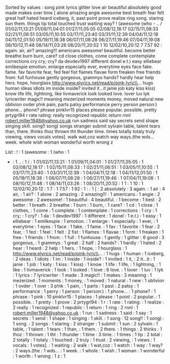 Sorted by values :
song pink lyrics glitter love air beautiful absolutely good made makes over time [ alone amazing angie awesome best breath fear felt great half hated heard iceberg, it, past point prove realize ring song. staring sun them. things tip total touched trust waiting way? ! (awesome (who - .. / 01/02/11,13:21 01/09/11,04:01 01/27/11,05:05 02/08/12,18:17 02/15/11,08:33 02/21/11,06:51 03/05/11,10:55 03/17/11,23:40 03/31/11,12:39 04/04/11,12:18 04/11/12,01:50 05/19/11,18:38 06/07/11,08:28 06/27/11,19:46 07/04/11,19:08 08/10/12,11:48 08/14/11,03:26 08/20/11,20:52 1 10 12/02/10,20:12 7 7.57 92 : again. air, air? amazing!!! americans awesome! beautiful. become better breathe burn burn, care? cd close clothes, come complete contemplate corrections cry cry; cry? da devdev1997 different donel e.t.) easy elliebear emlikespie emotion. enlarge especially ever, everytime eyes face fake. fame. fav favorite fear, fed feel fist flames flavae form freaken free friends from: full funhouse gently gorgeous, grammys hands? hardly hear help hers. hope, hourglass http://www.elyrics.net/read/p/pink-lyric\\... hugs human ideas idiots im inside inside? invited it...it janie job katy kiss kiss) know life life, lightning, like livmaverick look looked love. lover luv lyk lyricwriter magic!! meaning mezerized moments money, moved natural new oblivion ovder p!nk pain, parts patsy performance perry person person:) phone... phone? phrase pinklvr15 places please popular. possible. pretty prtygrl94 r rate rating: really recognized republic return rnnl robert.miller1948@yahoo.co.uk run sadness said say secrets send shape singing skill. song!! song) songs stranger submit sylvain table, talent tears than, there. thinks thoz thrown tht thunder time. times totally totaly truly viewing, views vocals votes]. walk wat,coz watch way ways.(the wds... week. whole wish woman wonderful worth wrong z 

List :
! : 1
(awesome : 1
(who : 1
- : 1
.. : 1
/ : 1
01/02/11,13:21 : 1
01/09/11,04:01 : 1
01/27/11,05:05 : 1
02/08/12,18:17 : 1
02/15/11,08:33 : 1
02/21/11,06:51 : 1
03/05/11,10:55 : 1
03/17/11,23:40 : 1
03/31/11,12:39 : 1
04/04/11,12:18 : 1
04/11/12,01:50 : 1
05/19/11,18:38 : 1
06/07/11,08:28 : 1
06/27/11,19:46 : 1
07/04/11,19:08 : 1
08/10/12,11:48 : 1
08/14/11,03:26 : 1
08/20/11,20:52 : 1
1 : 1
10 : 1
12/02/10,20:12 : 1
7 : 1
7.57 : 1
92 : 1
: : 1
[ : 2
absolutely : 3
again. : 1
air : 4
air, : 1
air? : 1
alone : 2
amazing : 2
amazing!!! : 1
americans : 1
angie : 2
awesome : 2
awesome! : 1
beautiful : 4
beautiful. : 1
become : 1
best : 2
better : 1
breath : 2
breathe : 1
burn : 1
burn, : 1
care? : 1
cd : 1
close : 1
clothes, : 1
come : 1
complete : 1
contemplate : 1
corrections : 1
cry : 1
cry; : 1
cry? : 1
da : 1
devdev1997 : 1
different : 1
donel : 1
e.t.) : 1
easy : 1
elliebear : 1
emlikespie : 1
emotion. : 1
enlarge : 1
especially : 1
ever, : 1
everytime : 1
eyes : 1
face : 1
fake. : 1
fame. : 1
fav : 1
favorite : 1
fear : 2
fear, : 1
fed : 1
feel : 1
felt : 2
fist : 1
flames : 1
flavae : 1
form : 1
freaken : 1
free : 1
friends : 1
from: : 1
full : 1
funhouse : 1
gently : 1
glitter : 6
good : 3
gorgeous, : 1
grammys : 1
great : 2
half : 2
hands? : 1
hardly : 1
hated : 2
hear : 1
heard : 2
help : 1
hers. : 1
hope, : 1
hourglass : 1
http://www.elyrics.net/read/p/pink-lyric\\... : 1
hugs : 1
human : 1
iceberg, : 2
ideas : 1
idiots : 1
im : 1
inside : 1
inside? : 1
invited : 1
it, : 2
it...it : 1
janie : 1
job : 1
katy : 1
kiss : 1
kiss) : 1
know : 1
life : 1
life, : 1
lightning, : 1
like : 1
livmaverick : 1
look : 1
looked : 1
love : 6
love. : 1
lover : 1
luv : 1
lyk : 1
lyrics : 7
lyricwriter : 1
made : 3
magic!! : 1
makes : 3
meaning : 1
mezerized : 1
moments : 1
money, : 1
moved : 1
natural : 1
new : 1
oblivion : 1
ovder : 1
over : 3
p!nk : 1
pain, : 1
parts : 1
past : 2
patsy : 1
performance : 1
perry : 1
person : 1
person:) : 1
phone... : 1
phone? : 1
phrase : 1
pink : 10
pinklvr15 : 1
places : 1
please : 1
point : 2
popular. : 1
possible. : 1
pretty : 1
prove : 2
prtygrl94 : 1
r : 1
rate : 1
rating: : 1
realize : 2
really : 1
recognized : 1
republic : 1
return : 1
ring : 2
rnnl : 1
robert.miller1948@yahoo.co.uk : 1
run : 1
sadness : 1
said : 1
say : 1
secrets : 1
send : 1
shape : 1
singing : 1
skill. : 1
song : 12
song!! : 1
song) : 1
song. : 2
songs : 1
staring : 2
stranger : 1
submit : 1
sun : 2
sylvain : 1
table, : 1
talent : 1
tears : 1
than, : 1
them. : 2
there. : 1
things : 2
thinks : 1
thoz : 1
thrown : 1
tht : 1
thunder : 1
time : 3
time. : 1
times : 1
tip : 2
total : 2
totally : 1
totaly : 1
touched : 2
truly : 1
trust : 2
viewing, : 1
views : 1
vocals : 1
votes]. : 1
waiting : 2
walk : 1
wat,coz : 1
watch : 1
way : 1
way? : 2
ways.(the : 1
wds... : 1
week. : 1
whole : 1
wish : 1
woman : 1
wonderful : 1
worth : 1
wrong : 1
z : 1

